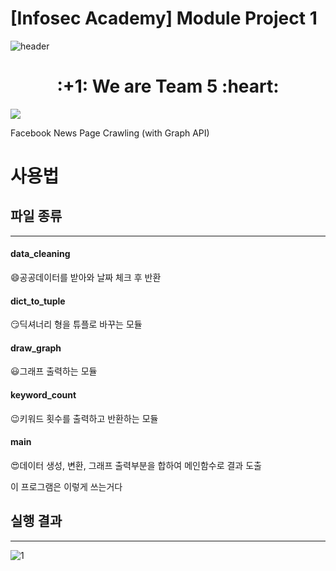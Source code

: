 # [Infosec Academy] Module Project 1
![header](https://capsule-render.vercel.app/api?type=Waving&color=auto&height=300&section=header&text=InfosecAcademy&fontSize=90)

<div align=center><h1>:+1: We are Team 5 :heart:</h1></div>

<a href="https://infosec.adtcaps.co.kr/">
  <img
    src="https://img.shields.io/badge/Infosec-Team5-red?style=flat-square&logo=infosec&logoColor=white&link=https://infosec.adtcaps.co.kr/"></a>

Facebook News Page Crawling (with Graph API)

사용법 
=============
## 파일 종류 
-------------
#### data_cleaning
:smile:공공데이터를 받아와 날짜 체크 후 반환   

#### dict_to_tuple
:smirk:딕셔너리 형을 튜플로 바꾸는 모듈   

#### draw_graph
:smiley:그래프 출력하는 모듈   

#### keyword_count
:wink:키워드 횟수를 출력하고 반환하는 모듈   

#### main
:heart_eyes:데이터 생성, 변환, 그래프 출력부분을 합하여 메인함수로 결과 도출   

이 프로그램은 이렇게 쓰는거다   

## 실행 결과 
-------------
![1](https://user-images.githubusercontent.com/80608601/126746500-852bb412-3877-4004-a8eb-3dfca72b2664.PNG)
